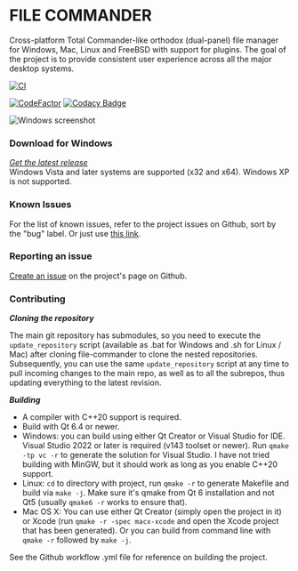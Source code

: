 # FILE COMMANDER

   Cross-platform Total Commander-like orthodox (dual-panel) file manager for Windows, Mac,  Linux and FreeBSD with support for plugins. The goal of the project is to provide consistent user experience across all the major desktop systems. 

[![CI](https://github.com/VioletGiraffe/file-commander/actions/workflows/CI.yml/badge.svg)](https://github.com/VioletGiraffe/file-commander/actions/workflows/CI.yml)

[![CodeFactor](https://www.codefactor.io/repository/github/violetgiraffe/file-commander/badge/master)](https://www.codefactor.io/repository/github/violetgiraffe/file-commander/overview/master)
[![Codacy Badge](https://app.codacy.com/project/badge/Grade/190add40753b46edbaa1327068263263)](https://www.codacy.com/gh/VioletGiraffe/file-commander/dashboard?utm_source=github.com&amp;utm_medium=referral&amp;utm_content=VioletGiraffe/file-commander&amp;utm_campaign=Badge_Grade)

![Windows screenshot](/../gh-pages/screenshots/Windows/screenshot.png?raw=true)

### Download for Windows

*<a href="https://github.com/VioletGiraffe/file-commander/releases/latest">Get the latest release</a>*    
Windows Vista and later systems are supported (x32 and x64). Windows XP is not supported.

### Known Issues
For the list of known issues, refer to the project issues on Github, sort by the "bug" label. Or just use <a href="https://github.com/VioletGiraffe/file-commander/labels/bug">this link</a>.

### Reporting an issue
<a href="https://github.com/VioletGiraffe/file-commander/issues/new">Create an issue</a> on the project's page on Github.

### Contributing

***Cloning the repository***

   The main git repository has submodules, so you need to execute the `update_repository` script (available as .bat for Windows and .sh for Linux / Mac) after cloning file-commander to clone the nested repositories. Subsequently, you can use the same `update_repository` script at any time to pull incoming changes to the main repo, as well as to all the subrepos, thus updating everything to the latest revision.

***Building***

* A compiler with C++20 support is required.
* Build with Qt 6.4 or newer.
* Windows: you can build using either Qt Creator or Visual Studio for IDE. Visual Studio 2022 or later is required (v143 toolset or newer). Run `qmake -tp vc -r` to generate the solution for Visual Studio. I have not tried building with MinGW, but it should work as long as you enable C++20 support.
* Linux: `cd` to directory with project, run `qmake -r` to generate Makefile and build via `make -j`. Make sure it's qmake from Qt 6 installation and not Qt5 (usually `qmake6 -r` works to ensure that).
* Mac OS X: You can use either Qt Creator (simply open the project in it) or Xcode (run `qmake -r -spec macx-xcode` and open the Xcode project that has been generated). Or you can build from command line with `qmake -r` followed by `make -j`.

See the Github workflow .yml file for reference on building the project.

